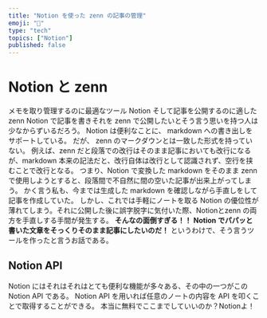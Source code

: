 ```yaml
---
title: "Notion を使った zenn の記事の管理"
emoji: "📔"
type: "tech"
topics: ["Notion"]
published: false
---
```


# Notion と zenn

メモを取り管理するのに最適なツール Notion 
そして記事を公開するのに適した zenn
Notion で記事を書きそれを zenn で公開したいとそう言う思いを持つ人は少なからずいるだろう。
Notion は便利なことに、 markdown への書き出しをサポートしている。
だが、 zenn のマークダウンとは一致した形式を持っていない。
例えば、zenn だと段落での改行はそのまま記事においても改行になるが、markdown 本来の記法だと、改行自体は改行として認識されず、空行を挟むことで改行となる。
つまり、Notion で変換した markdown をそのまま zenn で使用しようとすると、段落間で不自然に間の空いた記事が出来上がってしまう。
かく言う私も、今までは生成した markdown を確認しながら手直しをして記事を作成していた。
しかし、これでは手軽にノートを取る Notion の優位性が薄れてしまう。それに公開した後に誤字脱字に気付いた際、Notionとzenn の両方を手直しする手間が発生する。
**そんなの面倒すぎる！！**
**Notion  でパパッと書いた文章をそっくりそのまま記事にしたいのだ！**
というわけで、そう言うツールを作ったと言うお話である。

## Notion API

Notion にはそれはそれはとても便利な機能が多々ある、その中の一つがこの Notion API である。
Notion API を用いれば任意のノートの内容を API を叩くことで取得することができる。
本当に無料でここまでしていいのか？Notionよ！
